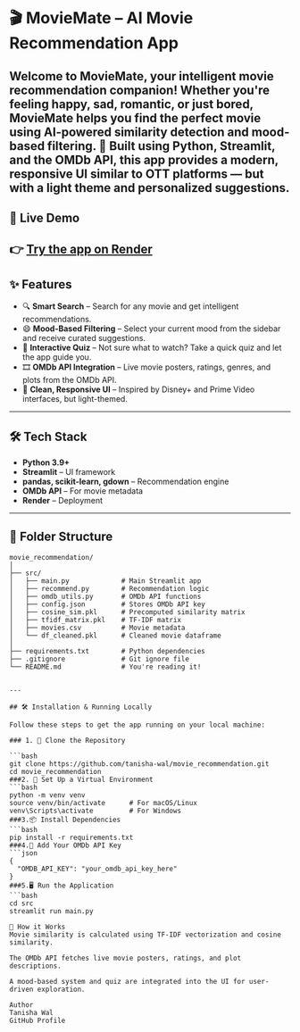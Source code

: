 # 🎬 MovieMate – AI Movie Recommendation App

Welcome to **MovieMate**, your intelligent movie recommendation companion! Whether you're feeling happy, sad, romantic, or just bored, MovieMate helps you find the perfect movie using AI-powered similarity detection and mood-based filtering.
🚀 Built using **Python**, **Streamlit**, and the **OMDb API**, this app provides a modern, responsive UI similar to OTT platforms — but with a light theme and personalized suggestions.
---
## 🔗 Live Demo
👉 [Try the app on Render](https://movie-recommendation-app-h2rs.onrender.com/)
---
## ✨ Features
- 🔍 **Smart Search** – Search for any movie and get intelligent recommendations.
- 😄 **Mood-Based Filtering** – Select your current mood from the sidebar and receive curated suggestions.
- 🧠 **Interactive Quiz** – Not sure what to watch? Take a quick quiz and let the app guide you.
- 🎞️ **OMDb API Integration** – Live movie posters, ratings, genres, and plots from the OMDb API.
- 📱 **Clean, Responsive UI** – Inspired by Disney+ and Prime Video interfaces, but light-themed.
---
## 🛠️ Tech Stack
- **Python 3.9+**
- **Streamlit** – UI framework
- **pandas, scikit-learn, gdown** – Recommendation engine
- **OMDb API** – For movie metadata
- **Render** – Deployment
---

## 📁 Folder Structure

```text
movie_recommendation/
│
├── src/
│   ├── main.py             # Main Streamlit app
│   ├── recommend.py        # Recommendation logic
│   ├── omdb_utils.py       # OMDb API functions
│   ├── config.json         # Stores OMDb API key
│   ├── cosine_sim.pkl      # Precomputed similarity matrix
│   ├── tfidf_matrix.pkl    # TF-IDF matrix
│   ├── movies.csv          # Movie metadata
│   └── df_cleaned.pkl      # Cleaned movie dataframe
│
├── requirements.txt        # Python dependencies
├── .gitignore              # Git ignore file
└── README.md               # You're reading it!


---

## 🛠️ Installation & Running Locally

Follow these steps to get the app running on your local machine:

### 1. 🚀 Clone the Repository

```bash
git clone https://github.com/tanisha-wal/movie_recommendation.git
cd movie_recommendation
###2. 🧪 Set Up a Virtual Environment
```bash
python -m venv venv
source venv/bin/activate      # For macOS/Linux
venv\Scripts\activate         # For Windows
###3.📦 Install Dependencies
```bash
pip install -r requirements.txt
###4.🔑 Add Your OMDb API Key
```json
{
  "OMDB_API_KEY": "your_omdb_api_key_here"
}
###5.🖥️ Run the Application
```bash
cd src
streamlit run main.py

🧠 How it Works
Movie similarity is calculated using TF-IDF vectorization and cosine similarity.

The OMDb API fetches live movie posters, ratings, and plot descriptions.

A mood-based system and quiz are integrated into the UI for user-driven exploration.

Author
Tanisha Wal
GitHub Profile
